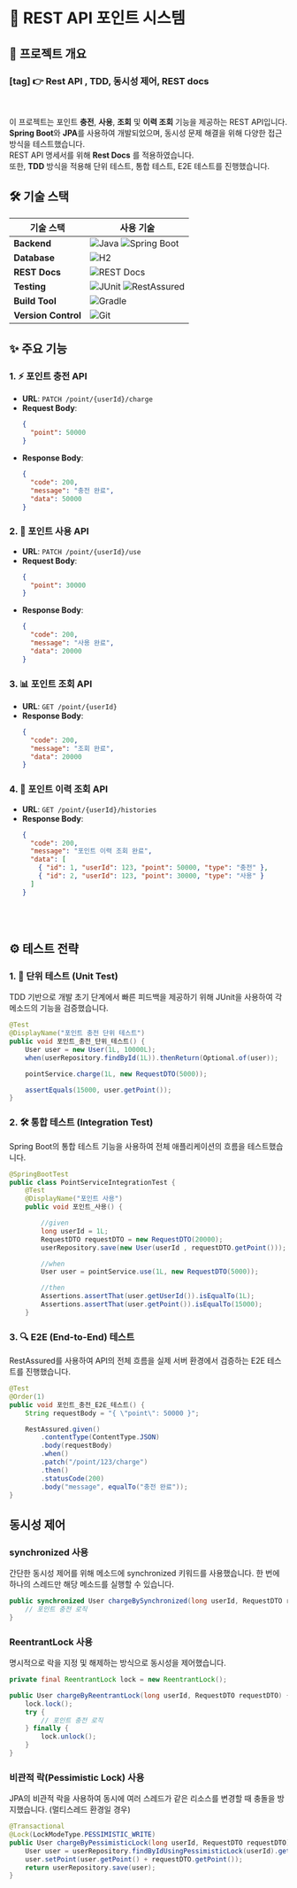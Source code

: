 # 🚀 REST API 포인트 시스템

## 📖 프로젝트 개요

### [tag] 👉 Rest API , TDD, 동시성 제어, REST docs

<br> 

이 프로젝트는 포인트 **충전**, **사용**, **조회** 및 **이력 조회** 기능을 제공하는 REST API입니다. <br> 
**Spring Boot**와 **JPA**를 사용하여 개발되었으며, 동시성 문제 해결을 위해 다양한 접근 방식을 테스트했습니다. <br>
REST API 명세서를 위해 **Rest Docs** 를 적용하였습니다. <br> 
또한, **TDD** 방식을 적용해 단위 테스트, 통합 테스트, E2E 테스트를 진행했습니다. <br> 

## 🛠️ 기술 스택

| 기술 스택         | 사용 기술           |
|-------------------|---------------------|
| **Backend**       | ![Java](https://img.shields.io/badge/Java-ED8B00?style=for-the-badge&logo=java&logoColor=white) ![Spring Boot](https://img.shields.io/badge/Spring%20Boot-6DB33F?style=for-the-badge&logo=spring-boot&logoColor=white) |
| **Database**      | ![H2](https://img.shields.io/badge/H2-4479A1?style=for-the-badge&logo=h2&logoColor=white) |
| **REST Docs**     | ![REST Docs](https://img.shields.io/badge/Spring%20REST%20Docs-6DB33F?style=for-the-badge&logo=spring&logoColor=white) |
| **Testing**       | ![JUnit](https://img.shields.io/badge/JUnit-25A162?style=for-the-badge&logo=junit5&logoColor=white) ![RestAssured](https://img.shields.io/badge/RestAssured-0075A8?style=for-the-badge&logo=restassured&logoColor=white) |
| **Build Tool**    | ![Gradle](https://img.shields.io/badge/Gradle-02303A?style=for-the-badge&logo=gradle&logoColor=white) |
| **Version Control**| ![Git](https://img.shields.io/badge/Git-F05032?style=for-the-badge&logo=git&logoColor=white) |

## ✨ 주요 기능

### 1. ⚡ 포인트 충전 API
- **URL**: `PATCH /point/{userId}/charge`
- **Request Body**:
    ```json
    {
      "point": 50000
    }
    ```
- **Response Body**:
    ```json
    {
      "code": 200,
      "message": "충전 완료",
      "data": 50000
    }
    ```

### 2. 💸 포인트 사용 API
- **URL**: `PATCH /point/{userId}/use`
- **Request Body**:
    ```json
    {
      "point": 30000
    }
    ```
- **Response Body**:
    ```json
    {
      "code": 200,
      "message": "사용 완료",
      "data": 20000
    }
    ```

### 3. 📊 포인트 조회 API
- **URL**: `GET /point/{userId}`
- **Response Body**:
    ```json
    {
      "code": 200,
      "message": "조회 완료",
      "data": 20000
    }
    ```

### 4. 📜 포인트 이력 조회 API
- **URL**: `GET /point/{userId}/histories`
- **Response Body**:
    ```json
    {
      "code": 200,
      "message": "포인트 이력 조회 완료",
      "data": [
        { "id": 1, "userId": 123, "point": 50000, "type": "충전" },
        { "id": 2, "userId": 123, "point": 30000, "type": "사용" }
      ]
    }
    ```

<br><br>

## ⚙️ 테스트 전략

### 1. 🧪 단위 테스트 (Unit Test)
TDD 기반으로 개발 초기 단계에서 빠른 피드백을 제공하기 위해 JUnit을 사용하여 각 메소드의 기능을 검증했습니다.

```java
@Test
@DisplayName("포인트 충전 단위 테스트")
public void 포인트_충전_단위_테스트() {
    User user = new User(1L, 10000L);
    when(userRepository.findById(1L)).thenReturn(Optional.of(user));

    pointService.charge(1L, new RequestDTO(5000));

    assertEquals(15000, user.getPoint());
}
```

### 2. 🛠️ 통합 테스트 (Integration Test)
Spring Boot의 통합 테스트 기능을 사용하여 전체 애플리케이션의 흐름을 테스트했습니다.

```java
@SpringBootTest
public class PointServiceIntegrationTest {
    @Test
    @DisplayName("포인트 사용")
    public void 포인트_사용() {

        //given
        long userId = 1L;
        RequestDTO requestDTO = new RequestDTO(20000);
        userRepository.save(new User(userId , requestDTO.getPoint()));

        //when
        User user = pointService.use(1L, new RequestDTO(5000));

        //then
        Assertions.assertThat(user.getUserId()).isEqualTo(1L);
        Assertions.assertThat(user.getPoint()).isEqualTo(15000);
    }
```

### 3. 🔍 E2E (End-to-End) 테스트
RestAssured를 사용하여 API의 전체 흐름을 실제 서버 환경에서 검증하는 E2E 테스트를 진행했습니다.

```java
@Test
@Order(1)
public void 포인트_충전_E2E_테스트() {
    String requestBody = "{ \"point\": 50000 }";

    RestAssured.given()
        .contentType(ContentType.JSON)
        .body(requestBody)
        .when()
        .patch("/point/123/charge")
        .then()
        .statusCode(200)
        .body("message", equalTo("충전 완료"));
}
```

## 동시성 제어

### synchronized 사용
간단한 동시성 제어를 위해 메소드에 synchronized 키워드를 사용했습니다. 한 번에 하나의 스레드만 해당 메소드를 실행할 수 있습니다.<br> 

```java
public synchronized User chargeBySynchronized(long userId, RequestDTO requestDTO) {
    // 포인트 충전 로직
}
```


### ReentrantLock 사용
명시적으로 락을 지정 및 해제하는 방식으로 동시성을 제어했습니다. <br> 
```java
private final ReentrantLock lock = new ReentrantLock();

public User chargeByReentrantLock(long userId, RequestDTO requestDTO) {
    lock.lock();
    try {
        // 포인트 충전 로직
    } finally {
        lock.unlock();
    }
}
```

### 비관적 락(Pessimistic Lock) 사용
JPA의 비관적 락을 사용하여 동시에 여러 스레드가 같은 리소스를 변경할 때 충돌을 방지했습니다. (멀티스레드 환경일 경우) 

```java
@Transactional
@Lock(LockModeType.PESSIMISTIC_WRITE)
public User chargeByPessimisticLock(long userId, RequestDTO requestDTO) {
    User user = userRepository.findByIdUsingPessimisticLock(userId).get();
    user.setPoint(user.getPoint() + requestDTO.getPoint());
    return userRepository.save(user);
}
``` 


